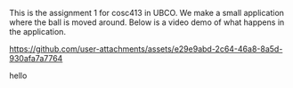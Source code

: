 This is the assignment 1 for cosc413 in UBCO. We make a small application where the ball is moved around. Below is a video demo of what happens in the application.




https://github.com/user-attachments/assets/e29e9abd-2c64-46a8-8a5d-930afa7a7764

hello
